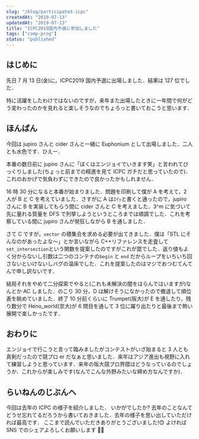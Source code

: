 ```yaml
---
slug: "/blog/participated-icpc"
createdAt: "2019-07-13"
updatedAt: "2019-07-13"
title: "ICPC2019国内予選に参加しました"
tags: ["comp-prog"]
status: "published"
---
```


## はじめに

先日 7 月 13 日(金)に，ICPC2019 国内予選に出場しました．結果は 127 位でした．

特に活躍をしたわけではないのですが，来年また出場したときに一年間で何がどう変わったのかを見れると楽しそうなのでちょろっと書いておこうと思います．

## ほんばん

今回は jupiro さんと cider さんと一緒に Euphonium として出場しました．二人とも水色です．ひえー．

本番の数日前に jupiro さんに「ぼくはエンジョイでいきます笑」と言われてびっくりしました(ちょっと前までの精進を見て ICPC ガチだと思っていたので)．これのおかげで気負わずにできたので良かったかもしれません．

16 時 30 分になると本番が始まりました．問題を印刷して僕が A を考えて，2 人が B と C を考えていました．さすがに A はｴｲｯと書くと通ったので，jupiro さんに B を実装してもらう間に cider さんと C を考えました．3^m に気づいて先に量れる質量を DFS で列挙しようというところまでは順調でした．これを考察している間に jupiro さんが発狂しながら B を通しました．

さて C ですが，`vector` の積集合を求める必要が出てきました．僕は「STL にそんなのがあったよな～」とか言いながら C++リファレンスを走査して`set_intersection`という関数を提案したのですがこれが罠でした．返り値もよく分からないし引数は二つのコンテナの`begin` と `end` だからループをいちいち回さないといけないしバグの温床でした．これを提案したのはマジでおつむてんてんで申し訳ないです．

結局それをやめて二分探索でやると(これも未解決の闇をはらんではいますが)なんとか AC しました．のこり 30 分，D は解けそうになかったので撤退して順位表を眺めていました．終了 10 分前くらいに Trumpet(阪大)が E を通したり，残り数分で Heno_world(京大)が 6 問目を通して 3 位に躍り出たりと最後まで熱い展開で楽しかったです．

## おわりに

エンジョイで行こうと言って臨みましたがコンテストがいざ始まると 3 人とも真剣だったので競プロ er だなぁと思いました．来年はアジア進出も視野に入れて練習しようと思っています．来年の阪大競プロ界隈はどうなっているのでしょうか．これからが楽しみです(なんでこんな外野みたいな締め方なんですか)．

## らいねんのじぶんへ

今回は去年の ICPC の様子を紹介しました． いかがでしたか? 去年のことなんてどうせ忘れてるだろうから書いておきました．去年の様子を思い出していただければ最高です． ここまで読んでいただきありがとうございました!😊 よければ SNS でのシェアよろしくお願いします 🙇‍♀️
